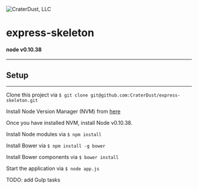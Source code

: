 ![CraterDust, LLC](http://craterdust.com/images/logo.d218da64.png)
# express-skeleton
#### node v0.10.38
---
## Setup
---
Clone this project via ```$ git clone git@github.com:CraterDust/express-skeleton.git```

Install Node Version Manager (NVM) from [here](https://github.com/creationix/nvm)

Once you have installed NVM, install Node v0.10.38.

Install Node modules via ```$ npm install```

Install Bower via ```$ npm install -g bower```

Install Bower components via ```$ bower install```

Start the application via ```$ node app.js```

TODO: add Gulp tasks

